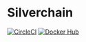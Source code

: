 # Silverchain

[![CircleCI](https://circleci.com/gh/tomokinakamaru/silverchain.svg?style=shield)](https://circleci.com/gh/tomokinakamaru/silverchain)
[![Docker Hub](https://img.shields.io/badge/docker-ready-blue.svg)](https://hub.docker.com/r/tomokinakamaru/silverchain)

